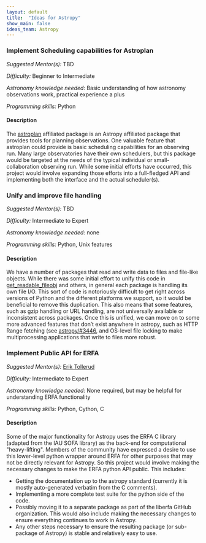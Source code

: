 ```yaml
---
layout: default
title:  "Ideas for Astropy"
show_main: false
ideas_team: Astropy
---
```


### Implement Scheduling capabilities for Astroplan

*Suggested Mentor(s):* TBD

*Difficulty:* Beginner to Intermediate

*Astronomy knowledge needed:* Basic understanding of how astronomy observations work, practical experience a plus

*Programming skills:* Python

#### Description

The [astroplan](http://astroplan.readthedocs.org/en/latest/) affiliated package is an Astropy affiliated package that provides tools for planning observations.
One valuable feature that astroplan could provide is basic scheduling capabilities for an observing run.
Many large observatories have their own schedulers, but this package would be targeted at the needs of the typical individual or small-collaboration observing run.
While some initial efforts have occurred, this project would involve expanding those efforts into a full-fledged API and implementing both the interface and the actual scheduler(s).




### Unify and improve file handling

*Suggested Mentor(s):* TBD

*Difficulty:* Intermediate to Expert

*Astronomy knowledge needed:* none

*Programming skills:* Python, Unix features

#### Description

We have a number of packages that read and write data to files and file-like
objects. While there was some initial effort to unify this code in
[get_readable_fileobj](http://docs.astropy.org/en/stable/api/astropy.utils.data.get_readable_fileobj.html#astropy.utils.data.get_readable_fileobj) and others, in general each package
is handling its own file I/O. This sort of code is notoriously difficult to get
right across versions of Python and the different platforms we support, so it
would be beneficial to remove this duplication. This also means that some
features, such as gzip handling or URL handling, are not universally available
or inconsistent across packages. Once this is unified, we can move on to some
more advanced features that don’t exist anywhere in astropy, such as HTTP Range
fetching (see [astropy/#3446](https://github.com/astropy/astropy/issues/3446),
and OS-level file locking to make multiprocessing applications that write to
files more robust.


### Implement Public API for ERFA

*Suggested Mentor(s):* [Erik Tollerud](http://github.com/eteq)

*Difficulty:* Intermediate to Expert

*Astronomy knowledge needed:* None required, but may be helpful for understanding ERFA functionality

*Programming skills:* Python, Cython, C

#### Description

Some of the major functionality for Astropy uses the ERFA C library (adapted from the IAU SOFA library) as the back-end for
computational "heavy-lifting".  Members of the community have expressed a desire to use this lower-level python wrapper
around ERFA for other purposes that may not be directly relevant for Astropy.  So this project would involve making the
necessary changes to make the ERFA python API public.  This includes:

* Getting the documentation up to the astropy standard (currently it is mostly auto-generated verbatim from the C comments).
* Implementing a more complete test suite for the python side of the code.
* Possibly moving it to a separate package as part of the liberfa GitHub organization.  This would also include making the necessary
  changes to ensure everything continues to work in Astropy.
* Any other steps necessary to ensure the resulting package (or sub-package of Astropy) is stable and relatively easy to use.

